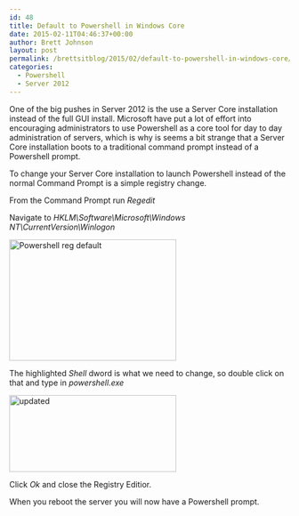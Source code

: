 ```yaml
---
id: 48
title: Default to Powershell in Windows Core
date: 2015-02-11T04:46:37+00:00
author: Brett Johnson
layout: post
permalink: /brettsitblog/2015/02/default-to-powershell-in-windows-core/
categories:
  - Powershell
  - Server 2012
---
```

One of the big pushes in Server 2012 is the use a Server Core installation instead of the full GUI install. Microsoft have put a lot of effort into encouraging administrators to use Powershell as a core tool for day to day administration of servers, which is why is seems a bit strange that a Server Core installation boots to a traditional command prompt instead of a Powershell prompt.

To change your Server Core installation to launch Powershell instead of the normal Command Prompt is a simple registry change.

From the Command Prompt run _Regedit_

Navigate to _HKLM\Software\Microsoft\Windows NT\CurrentVersion\Winlogon_

[<img class="alignnone size-medium wp-image-46" src="https://sdbrett.com/assets/images2015/02/Powershell-reg-default-300x218.png" alt="Powershell reg default" width="300" height="218" srcset="https://sdbrett.com/assets/images2015/02/Powershell-reg-default-300x218.png 300w, https://sdbrett.com/assets/images2015/02/Powershell-reg-default-1024x745.png 1024w, https://sdbrett.com/assets/images2015/02/Powershell-reg-default.png 1025w" sizes="(max-width: 300px) 100vw, 300px" />](https://sdbrett.com/assets/images2015/02/Powershell-reg-default.png)

The highlighted _Shell_ dword is what we need to change, so double click on that and type in _powershell.exe_

[<img class="alignnone size-medium wp-image-47" src="https://sdbrett.com/assets/images2015/02/updated-300x138.png" alt="updated" width="300" height="138" srcset="https://sdbrett.com/assets/images2015/02/updated-300x138.png 300w, https://sdbrett.com/assets/images2015/02/updated.png 397w" sizes="(max-width: 300px) 100vw, 300px" />](https://sdbrett.com/assets/images2015/02/updated.png)

Click _Ok_ and close the Registry Editior.

When you reboot the server you will now have a Powershell prompt.